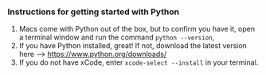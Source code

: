 ### Instructions for getting started with Python
1. Macs come with Python out of the box, but to confirm you have it, open a terminal window and run the command `python --version`,
2. If you have Python installed, great! If not, download the latest version here --> https://www.python.org/downloads/
3. If you do not have xCode, enter `xcode-select --install` in your terminal. 
  
